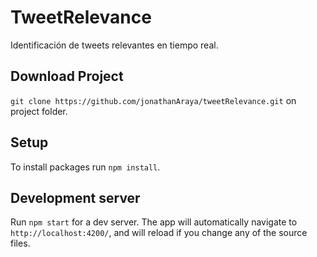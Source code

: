 # TweetRelevance

Identificación de tweets relevantes en tiempo real.

## Download Project

`git clone https://github.com/jonathanAraya/tweetRelevance.git` on project folder. 

## Setup

To install packages run `npm install`.

## Development server

Run `npm start` for a dev server. The app will automatically navigate to `http://localhost:4200/`, and will reload if you change any of the source files.

<!-- ## Code scaffolding

Run `ng generate component component-name` to generate a new component. You can also use `ng generate directive/pipe/service/class/module`.

## Build

Run `ng build` to build the project. The build artifacts will be stored in the `dist/` directory. Use the `-prod` flag for a production build.

## Running unit tests

Run `ng test` to execute the unit tests via [Karma](https://karma-runner.github.io). -->

<!-- ## Running end-to-end tests

Run `ng e2e` to execute the end-to-end tests via [Protractor](http://www.protractortest.org/).
Before running the tests make sure you are serving the app via `ng serve`. -->

<!-- ## Further help

To get more help on the Angular CLI use `ng help` or go check out the [Angular CLI README](https://github.com/angular/angular-cli/blob/master/README.md). -->
